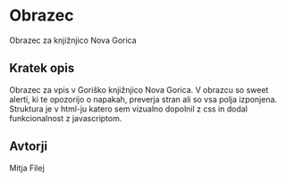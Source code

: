 
# Obrazec

Obrazec za knjižnjico Nova Gorica



## Kratek opis

Obrazec za vpis v Goriško knjižnjico Nova Gorica. V obrazcu so sweet alerti, ki te opozorijo o napakah, preverja stran ali so vsa polja izponjena. Struktura je v html-ju katero sem vizualno dopolnil z css in dodal funkcionalnost z javascriptom.
## Avtorji

Mitja Filej
